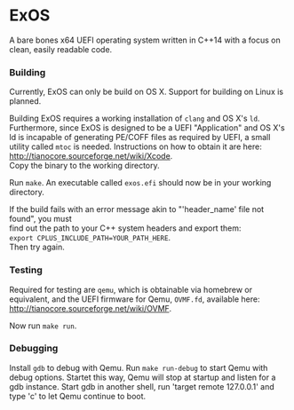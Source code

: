 ExOS
====

A bare bones x64 UEFI operating system written in C++14 with a focus on clean, easily readable code.

### Building

Currently, ExOS can only be build on OS X. 
Support for building on Linux is planned.

Building ExOS requires a working installation of `clang` and OS X's `ld`.
Furthermore, since ExOS is designed to be a UEFI "Application" and OS X's ld is incapable
of generating PE/COFF files as required by UEFI, a small utility called `mtoc` is needed.
Instructions on how to obtain it are here: http://tianocore.sourceforge.net/wiki/Xcode.  
Copy the binary to the working directory.

Run `make`. An executable called `exos.efi` should now be in your working directory.  

If the build fails with an error message akin to "'header_name' file not found", you must  
find out the path to your C++ system headers and export them:  
`export CPLUS_INCLUDE_PATH=YOUR_PATH_HERE`.  
Then try again.

### Testing

Required for testing are `qemu`, which is obtainable via homebrew or equivalent,
and the UEFI firmware for Qemu, `OVMF.fd`, available here: http://tianocore.sourceforge.net/wiki/OVMF.

Now run `make run`.

### Debugging

Install `gdb` to debug with Qemu.
Run `make run-debug` to start Qemu with debug options.
Startet this way, Qemu will stop at startup and listen for a gdb instance.
Start gdb in another shell, run 'target remote 127.0.0.1' and type 'c' to let Qemu continue to boot.
